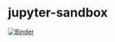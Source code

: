 # jupyter-sandbox

[![Binder](https://mybinder.org/badge.svg)](https://mybinder.org/v2/gh/remymuller/jupyter-sandbox.git/master)
